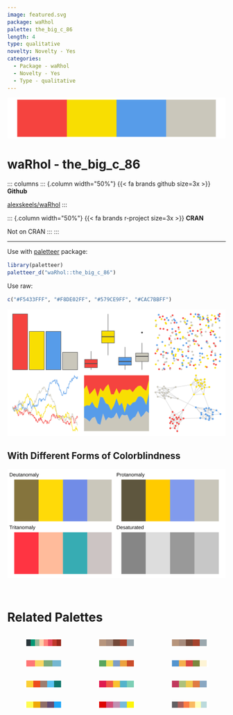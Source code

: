 ```yaml
---
image: featured.svg
package: waRhol
palette: the_big_c_86
length: 4
type: qualitative
novelty: Novelty - Yes
categories:
  - Package - waRhol
  - Novelty - Yes
  - Type - qualitative
---
```


![](featured.svg)

# waRhol - the_big_c_86 

::: columns
::: {.column width="50%"}
{{< fa brands github size=3x >}}
**Github**

[alexskeels/waRhol](https://github.com/alexskeels/waRhol)
:::

::: {.column width="50%"}
{{< fa brands r-project size=3x >}}
**CRAN**

Not on CRAN
:::
:::

<hr> 

Use with [paletteer](https://emilhvitfeldt.github.io/paletteer/) package:

```r
library(paletteer)
paletteer_d("waRhol::the_big_c_86")
```

Use raw:

```r
c("#F5433FFF", "#F8DE02FF", "#579CE9FF", "#CAC7BBFF")
``` 

![](examples.png) <br>

## With Different Forms of Colorblindness

![](colorblind.svg) 

<br>

# Related Palettes

<div class="list" style="display: grid; grid-template-columns: auto auto auto;"> <figure class="figure">
<a href="../../awtools/a_palette/"> <img src="../../awtools/a_palette/featured.svg" style="width: 100%;" class="figure-img"></a>
</figure> <figure class="figure">
<a href="../../ButterflyColors/hamadryas_feronia/"> <img src="../../ButterflyColors/hamadryas_feronia/featured.svg" style="width: 100%;" class="figure-img"></a>
</figure> <figure class="figure">
<a href="../../ButterflyColors/hamadryas_feronia/"> <img src="../../ButterflyColors/hamadryas_feronia/featured.svg" style="width: 100%;" class="figure-img"></a>
</figure> <figure class="figure">
<a href="../../ltc/fernande/"> <img src="../../ltc/fernande/featured.svg" style="width: 100%;" class="figure-img"></a>
</figure> <figure class="figure">
<a href="../../lisa/JackYoungerman/"> <img src="../../lisa/JackYoungerman/featured.svg" style="width: 100%;" class="figure-img"></a>
</figure> <figure class="figure">
<a href="../../nationalparkcolors/Badlands/"> <img src="../../nationalparkcolors/Badlands/featured.svg" style="width: 100%;" class="figure-img"></a>
</figure> <figure class="figure">
<a href="../../yarrr/nemo/"> <img src="../../yarrr/nemo/featured.svg" style="width: 100%;" class="figure-img"></a>
</figure> <figure class="figure">
<a href="../../PrettyCols/Lucent/"> <img src="../../PrettyCols/Lucent/featured.svg" style="width: 100%;" class="figure-img"></a>
</figure> <figure class="figure">
<a href="../../lisa/M_C_Escher/"> <img src="../../lisa/M_C_Escher/featured.svg" style="width: 100%;" class="figure-img"></a>
</figure> <figure class="figure">
<a href="../../fishualize/Ctenochaetus_strigosus/"> <img src="../../fishualize/Ctenochaetus_strigosus/featured.svg" style="width: 100%;" class="figure-img"></a>
</figure> <figure class="figure">
<a href="../../fishualize/Bodianus_pulchellus/"> <img src="../../fishualize/Bodianus_pulchellus/featured.svg" style="width: 100%;" class="figure-img"></a>
</figure> <figure class="figure">
<a href="../../colRoz/desert_sunset/"> <img src="../../colRoz/desert_sunset/featured.svg" style="width: 100%;" class="figure-img"></a>
</figure> 
</div>
